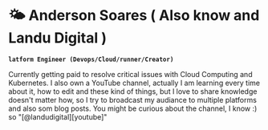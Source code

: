 # 🌤️ Anderson Soares ( Also know and Landu Digital )

**`latform Engineer (Devops/Cloud/runner/Creator)`**

Currently getting paid to resolve critical issues with Cloud Computing and Kubernetes. I also own a YouTube channel, actually I am learning every time about it, how to edit and these kind of things, but I love to share knowledge doesn't matter how, so I try to broadcast my audiance to multiple platforms and also som blog posts. You might be curious about the channel, I know :) so "[@landudigital][youtube]"
